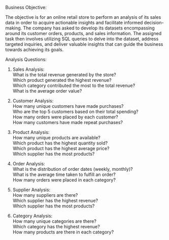 Business Objective:

The objective is for an online retail store to perform an analysis of its sales data in order to acquire actionable insights and facilitate informed decision-making.
The company has asked to develop its datasets encompassing around its customer orders, products, and sales information.
The assigned task then involves utilizing SQL queries to delve into the dataset, address targeted inquiries, and deliver valuable insights that can guide the business towards achieving its goals. 


Analysis Questions:

1) Sales Analysis:<br />
What is the total revenue generated by the store?<br />
Which product generated the highest revenue?<br />
Which category contributed the most to the total revenue?<br />
What is the average order value?<br />

2) Customer Analysis:<br />
How many unique customers have made purchases?<br />
Who are the top 5 customers based on their total spending?<br />
How many orders were placed by each customer?<br />
How many customers have made repeat purchases?<br />

3) Product Analysis:<br />
How many unique products are available?<br />
Which product has the highest quantity sold?<br />
Which product has the highest average price?<br />
Which supplier has the most products?<br />

4) Order Analysis:<br />
What is the distribution of order dates (weekly, monthly)?<br />
What is the average time taken to fulfill an order?<br />
How many orders were placed in each category?<br />

5) Supplier Analysis:<br />
How many suppliers are there?<br />
Which supplier has the highest revenue?<br />
Which supplier has the most products?<br />

6) Category Analysis:<br />
How many unique categories are there?<br />
Which category has the highest revenue?<br />
How many products are there in each category?<br />
